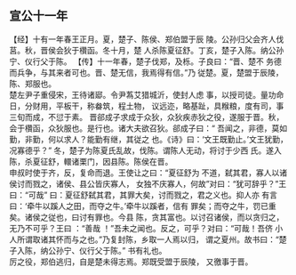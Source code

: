 ## 宣公十一年

【经】十有一年春王正月。夏，楚子、陈侯、郑伯盟于辰
陵。公孙归父会齐人伐莒。秋，晋侯会狄于欑函。冬十月，楚
人杀陈夏征舒。丁亥，楚子入陈。纳公孙宁、仪行父于陈。
【传】十一年春，楚子伐郑，及栎。子良曰：“晋、楚不
务德而兵争，与其来者可也。晋、楚无信，我焉得有信。”乃
従楚。夏，楚盟于辰陵，陈、郑服也。  
楚左尹子重侵宋，王待诸郔。令尹蒍艾猎城沂，使封人虑
事，以授司徒。量功命日，分财用，平板干，称畚筑，程土物，
议远迩，略基趾，具糇粮，度有司，事三旬而成，不愆于素。
晋郤成子求成于众狄，众狄疾赤狄之役，遂服于晋。秋，
会于欑函，众狄服也。是行也。诸大夫欲召狄。郤成子曰：“
吾闻之，非德，莫如勤，非勤，何以求人？能勤有继，其従之
也。《诗》曰：‘文王既勤止。’文王犹勤，况寡德乎？”
冬，楚子为陈夏氏乱故，伐陈。谓陈人无动，将讨于少西
氏。遂入陈，杀夏征舒，轘诸栗门，因县陈。陈侯在晋。  
申叔时使于齐，反，复命而退。王使让之曰：“夏征舒为
不道，弑其君，寡人以诸侯讨而戮之，诸侯、县公皆庆寡人，
女独不庆寡人，何故”对曰：“犹可辞乎？”王曰：“可哉”
曰：夏征舒弑其君，其罪大矣，讨而戮之，君之义也。抑人亦
有言曰：‘牵牛以蹊人之田，而夺之牛。’牵牛以蹊者，信有
罪矣；而夺之牛，罚已重矣。诸侯之従也，曰讨有罪也。今县
陈，贪其富也。以讨召诸侯，而以贪归之，无乃不可乎？王曰
：“善哉 ！”吾未之闻也。反之，可乎？对曰：“可哉！吾侪
小人所谓取诸其怀而与之也。”乃复封陈，乡取一人焉以归，
谓之夏州。故书曰：“楚子入陈，纳公孙宁、仪行父于陈。”
书有礼也。  
厉之役，郑伯逃归，自是楚未得志焉。郑既受盟于辰陵，
又徼事于晋。  

